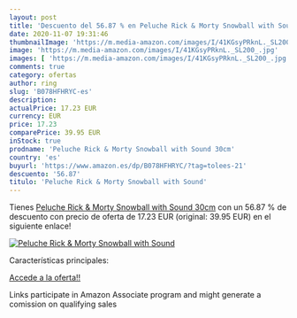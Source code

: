 ```yaml
---
layout: post
title: 'Descuento del 56.87 % en Peluche Rick & Morty Snowball with Sound'
date: 2020-11-07 19:31:46
thumbnailImage: 'https://m.media-amazon.com/images/I/41KGsyPRknL._SL200_.jpg'
image: 'https://m.media-amazon.com/images/I/41KGsyPRknL._SL200_.jpg'
images: [ 'https://m.media-amazon.com/images/I/41KGsyPRknL._SL200_.jpg' ]
comments: true
category: ofertas
author: ring
slug: 'B078HFHRYC-es'
description:
actualPrice: 17.23 EUR
currency: EUR
price: 17.23
comparePrice: 39.95 EUR
inStock: true
prodname: 'Peluche Rick & Morty Snowball with Sound 30cm'
country: 'es'
buyurl: 'https://www.amazon.es/dp/B078HFHRYC/?tag=tolees-21'
descuento: '56.87'
titulo: 'Peluche Rick & Morty Snowball with Sound'
---
```


Tienes [Peluche Rick & Morty Snowball with Sound 30cm](https://www.amazon.es/dp/B078HFHRYC/?tag=tolees-21) con un 56.87 % de descuento con precio de oferta de 17.23 EUR (original: 39.95 EUR) en el siguiente enlace!

[![Peluche Rick & Morty Snowball with Sound](https://m.media-amazon.com/images/I/41KGsyPRknL._SL200_.jpg)](https://www.amazon.es/dp/B078HFHRYC/?tag=tolees-21)

Características principales:


[Accede a la oferta!!](https://www.amazon.es/dp/B078HFHRYC/?tag=tolees-21)

Links participate in Amazon Associate program and might generate a comission on qualifying sales


